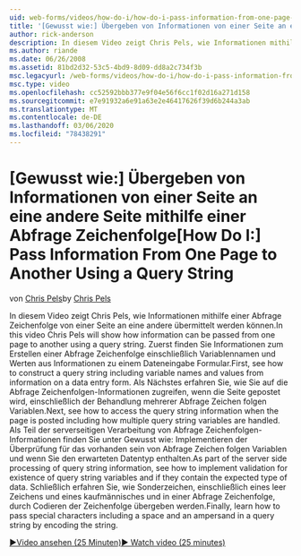 ```yaml
---
uid: web-forms/videos/how-do-i/how-do-i-pass-information-from-one-page-to-another-using-a-query-string
title: '[Gewusst wie:] Übergeben von Informationen von einer Seite an eine andere Seite mithilfe einer Abfrage Zeichenfolge | Microsoft-Dokumentation'
author: rick-anderson
description: In diesem Video zeigt Chris Pels, wie Informationen mithilfe einer Abfrage Zeichenfolge von einer Seite an eine andere übermittelt werden können. Zuerst finden Sie Informationen zum Erstellen einer Abfrage Zeichenfolge in...
ms.author: riande
ms.date: 06/26/2008
ms.assetid: 81bd2d32-53c5-4bd9-8d09-dd8a2c734f3b
msc.legacyurl: /web-forms/videos/how-do-i/how-do-i-pass-information-from-one-page-to-another-using-a-query-string
msc.type: video
ms.openlocfilehash: cc52592bbb377e9f04e56f6cc1f02d16a271d158
ms.sourcegitcommit: e7e91932a6e91a63e2e46417626f39d6b244a3ab
ms.translationtype: MT
ms.contentlocale: de-DE
ms.lasthandoff: 03/06/2020
ms.locfileid: "78438291"
---
```

# <a name="how-do-i-pass-information-from-one-page-to-another-using-a-query-string"></a><span data-ttu-id="d0ab5-104">[Gewusst wie:] Übergeben von Informationen von einer Seite an eine andere Seite mithilfe einer Abfrage Zeichenfolge</span><span class="sxs-lookup"><span data-stu-id="d0ab5-104">[How Do I:] Pass Information From One Page to Another Using a Query String</span></span>

<span data-ttu-id="d0ab5-105">von [Chris Pels](https://twitter.com/chrispels)</span><span class="sxs-lookup"><span data-stu-id="d0ab5-105">by [Chris Pels](https://twitter.com/chrispels)</span></span>

<span data-ttu-id="d0ab5-106">In diesem Video zeigt Chris Pels, wie Informationen mithilfe einer Abfrage Zeichenfolge von einer Seite an eine andere übermittelt werden können.</span><span class="sxs-lookup"><span data-stu-id="d0ab5-106">In this video Chris Pels will show how information can be passed from one page to another using a query string.</span></span> <span data-ttu-id="d0ab5-107">Zuerst finden Sie Informationen zum Erstellen einer Abfrage Zeichenfolge einschließlich Variablennamen und Werten aus Informationen zu einem Dateneingabe Formular.</span><span class="sxs-lookup"><span data-stu-id="d0ab5-107">First, see how to construct a query string including variable names and values from information on a data entry form.</span></span> <span data-ttu-id="d0ab5-108">Als Nächstes erfahren Sie, wie Sie auf die Abfrage Zeichenfolgen-Informationen zugreifen, wenn die Seite gepostet wird, einschließlich der Behandlung mehrerer Abfrage Zeichen folgen Variablen.</span><span class="sxs-lookup"><span data-stu-id="d0ab5-108">Next, see how to access the query string information when the page is posted including how multiple query string variables are handled.</span></span> <span data-ttu-id="d0ab5-109">Als Teil der serverseitigen Verarbeitung von Abfrage Zeichenfolgen-Informationen finden Sie unter Gewusst wie: Implementieren der Überprüfung für das vorhanden sein von Abfrage Zeichen folgen Variablen und wenn Sie den erwarteten Datentyp enthalten.</span><span class="sxs-lookup"><span data-stu-id="d0ab5-109">As part of the server side processing of query string information, see how to implement validation for existence of query string variables and if they contain the expected type of data.</span></span> <span data-ttu-id="d0ab5-110">Schließlich erfahren Sie, wie Sonderzeichen, einschließlich eines leer Zeichens und eines kaufmännisches und in einer Abfrage Zeichenfolge, durch Codieren der Zeichenfolge übergeben werden.</span><span class="sxs-lookup"><span data-stu-id="d0ab5-110">Finally, learn how to pass special characters including a space and an ampersand in a query string by encoding the string.</span></span>

[<span data-ttu-id="d0ab5-111">&#9654;Video ansehen (25 Minuten)</span><span class="sxs-lookup"><span data-stu-id="d0ab5-111">&#9654; Watch video (25 minutes)</span></span>](https://channel9.msdn.com/Blogs/ASP-NET-Site-Videos/how-do-i-pass-information-from-one-page-to-another-using-a-query-string)
